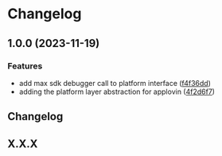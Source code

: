 # Changelog

## 1.0.0 (2023-11-19)


### Features

* add max sdk debugger call to platform interface ([f4f36dd](https://github.com/ianpilipski/IPTech-UnityLibrary/commit/f4f36dd5e23797e7dbf998820e34413a61a143b2))
* adding the platform layer abstraction for applovin ([4f2d6f7](https://github.com/ianpilipski/IPTech-UnityLibrary/commit/4f2d6f73cb986dec7bc0171735ff1382bfcf0d14))

## Changelog

## X.X.X
